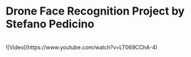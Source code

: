 # Drone Face Recognition Project by Stefano Pedicino




<br>
![Video](https://www.youtube.com/watch?v=LT069CChA-4)
<br/>
